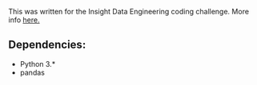 This was written for the Insight Data Engineering coding challenge. More info [here.](https://github.com/InsightDataScience/donation-analytics)

## Dependencies:
- Python 3.*
- pandas
